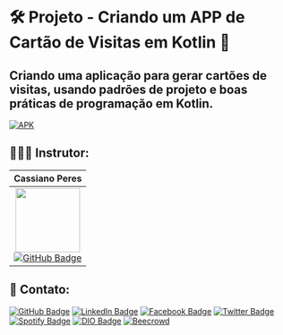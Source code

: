 <h1> 🛠️ Projeto - Criando um APP de Cartão de Visitas em Kotlin 📲</h1>

<H2> Criando uma aplicação para gerar cartões de visitas, usando padrões de projeto e boas práticas de programação em Kotlin.</h2>

[![APK](https://img.shields.io/badge/APK-Dowload-green&?style=for-the-badge&logo=android&link=https://github.com/lucasmarcuzo/Projeto-DIO-APP-Cartao-Visitas/raw/main/CartaoDeVisitas/APK/app-debug.apk)](https://github.com/lucasmarcuzo/Projeto-DIO-APP-Cartao-Visitas/raw/main/CartaoDeVisitas/APK/app-debug.apk) 

<H2> 👨🏻‍💻 Instrutor: </h2>

| Cassiano Peres|
| :---: | 
| <img src="https://github.com/igorbag.png?size=115" width=115><br> [![GitHub Badge](https://img.shields.io/badge/GitHub-100000?style=plastic&logo=github&logoColor=whiteColor=white&link=https://github.com/igorbag)](https://github.com/igorbag) |

## 📱 Contato:

[![GitHub Badge](https://img.shields.io/badge/GitHub-100000?style=for-the-badge&logo=github&logoColor=whiteColor=white&link=https://github.com/lucasmarcuzo)](https://github.com/lucasmarcuzo) [![LinkedIn Badge](	https://img.shields.io/badge/LinkedIn-0077B5?style=for-the-badge&logo=linkedin&logoColor=white=white&link=https://www.linkedin.com/in/lucasmarcuzo/)](https://www.linkedin.com/in/lucasmarcuzo/) [![Facebook Badge](https://img.shields.io/badge/Facebook-1877F2?style=for-the-badge&logo=facebook&logoColor=white&link=https://facebook.com/LucasMarcuzzo)](https://facebook.com/LucasMarcuzzo) [![Twitter Badge](https://img.shields.io/badge/Twitter-1DA1F2?style=for-the-badge&logo=twitter&logoColor=white&link=https://twitter.com/lucassolace)](https://twitter.com/lucassolace) [![Spotify Badge]( https://img.shields.io/badge/Spotify-1ED760?&style=for-the-badge&logo=spotify&logoColor=white&https://open.spotify.com/user/12186237186?si=a631a4d1b13b441b)](https://open.spotify.com/user/12186237186?si=a631a4d1b13b441b) [![DIO Badge](https://img.shields.io/badge/Digital%20Inovation%20One-red?style=for-the-badge&link=https://web.dio.me/users/lucas_marcuzo)](https://web.dio.me/users/lucas_marcuzo) [![Beecrowd](https://img.shields.io/badge/beecrowd-purple?style=for-the-badge&link=https://resources.beecrowd.com.br/judge/favicon.ico?1635097036)](https://www.beecrowd.com.br/judge/pt/profile/510115)
 
<!-- <div align="right"> <h3> - Thanks for visiting! <img src="https://media.giphy.com/media/hvRJCLFzcasrR4ia7z/giphy.gif" width="30px"> </h3> </div> 
<p align="right"> <img src="https://visitor-badge.laobi.icu/badge?page_id=lucasmarcuzo/lucasmarcuzo"> </h3> </p> -->


